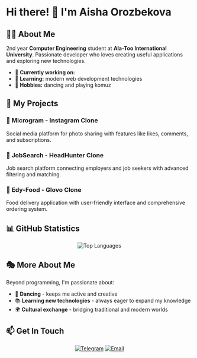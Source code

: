 # Hi there! 👋 I'm Aisha Orozbekova

## 👩‍💻 About Me

2nd year **Computer Engineering** student at **Ala-Too International University**. 
Passionate developer who loves creating useful applications and exploring new technologies.

- 🎯 **Currently working on:** 
- 🌱 **Learning:** modern web development technologies
- 💃 **Hobbies:** dancing and playing komuz

## 🚀 My Projects

### 📱 **Microgram** - Instagram Clone
Social media platform for photo sharing with features like likes, comments, and subscriptions.

### 💼 **JobSearch** - HeadHunter Clone
Job search platform connecting employers and job seekers with advanced filtering and matching.

### 🍕 **Edy-Food** - Glovo Clone
Food delivery application with user-friendly interface and comprehensive ordering system.

## 📊 GitHub Statistics

<div align="center">
  <img src="https://github-readme-stats.vercel.app/api/top-langs/?username=aishkoy&layout=compact&theme=radical" alt="Top Languages" />
</div>

## 🎭 More About Me

Beyond programming, I'm passionate about:
- 💃 **Dancing** - keeps me active and creative
- 📚 **Learning new technologies** - always eager to expand my knowledge
- 🌍 **Cultural exchange** - bridging traditional and modern worlds

## 📫 Get In Touch

<div align="center">

[![Telegram](https://img.shields.io/badge/Telegram-2CA5E0?style=for-the-badge&logo=telegram&logoColor=white)](https://t.me/aiishkou)
[![Email](https://img.shields.io/badge/Email-D14836?style=for-the-badge&logo=gmail&logoColor=white)](mailto:a.orozbekovaa@gmail.com)

</div>
